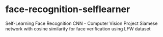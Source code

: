 # face-recognition-selflearner
Self-Learning Face Recognition CNN - Computer Vision Project Siamese network with cosine similarity for face verification using LFW dataset

